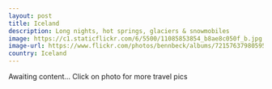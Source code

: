 ```yaml
---
layout: post
title: Iceland
description: Long nights, hot springs, glaciers & snowmobiles
image: https://c1.staticflickr.com/6/5500/11085853854_b8ae8c050f_b.jpg
image-url: https://www.flickr.com/photos/bennbeck/albums/72157637980595295
country: Iceland
---
```


Awaiting content... Click on photo for more travel pics
